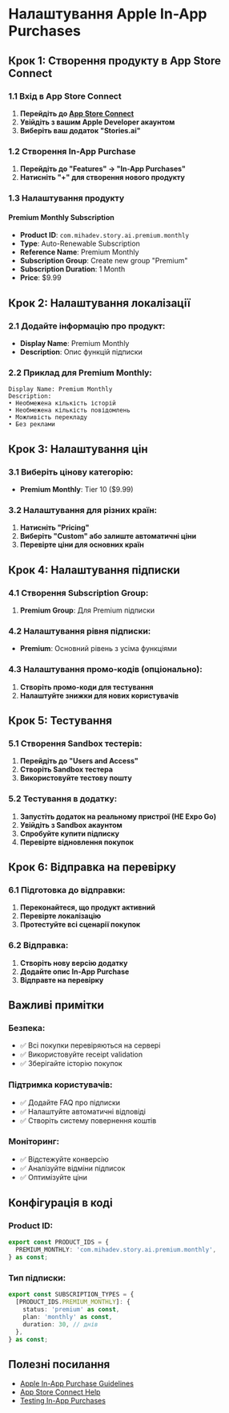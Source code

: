 # Налаштування Apple In-App Purchases

## Крок 1: Створення продукту в App Store Connect

### 1.1 Вхід в App Store Connect
1. **Перейдіть до [App Store Connect](https://appstoreconnect.apple.com)**
2. **Увійдіть з вашим Apple Developer акаунтом**
3. **Виберіть ваш додаток "Stories.ai"**

### 1.2 Створення In-App Purchase
1. **Перейдіть до "Features" → "In-App Purchases"**
2. **Натисніть "+" для створення нового продукту**

### 1.3 Налаштування продукту

#### Premium Monthly Subscription
- **Product ID**: `com.mihadev.story.ai.premium.monthly`
- **Type**: Auto-Renewable Subscription
- **Reference Name**: Premium Monthly
- **Subscription Group**: Create new group "Premium"
- **Subscription Duration**: 1 Month
- **Price**: $9.99

## Крок 2: Налаштування локалізації

### 2.1 Додайте інформацію про продукт:
- **Display Name**: Premium Monthly
- **Description**: Опис функцій підписки

### 2.2 Приклад для Premium Monthly:
```
Display Name: Premium Monthly
Description: 
• Необмежена кількість історій
• Необмежена кількість повідомлень
• Можливість перекладу
• Без реклами
```

## Крок 3: Налаштування цін

### 3.1 Виберіть цінову категорію:
- **Premium Monthly**: Tier 10 ($9.99)

### 3.2 Налаштування для різних країн:
1. **Натисніть "Pricing"**
2. **Виберіть "Custom" або залиште автоматичні ціни**
3. **Перевірте ціни для основних країн**

## Крок 4: Налаштування підписки

### 4.1 Створення Subscription Group:
1. **Premium Group**: Для Premium підписки

### 4.2 Налаштування рівня підписки:
- **Premium**: Основний рівень з усіма функціями

### 4.3 Налаштування промо-кодів (опціонально):
1. **Створіть промо-коди для тестування**
2. **Налаштуйте знижки для нових користувачів**

## Крок 5: Тестування

### 5.1 Створення Sandbox тестерів:
1. **Перейдіть до "Users and Access"**
2. **Створіть Sandbox тестера**
3. **Використовуйте тестову пошту**

### 5.2 Тестування в додатку:
1. **Запустіть додаток на реальному пристрої (НЕ Expo Go)**
2. **Увійдіть з Sandbox акаунтом**
3. **Спробуйте купити підписку**
4. **Перевірте відновлення покупок**

## Крок 6: Відправка на перевірку

### 6.1 Підготовка до відправки:
1. **Переконайтеся, що продукт активний**
2. **Перевірте локалізацію**
3. **Протестуйте всі сценарії покупок**

### 6.2 Відправка:
1. **Створіть нову версію додатку**
2. **Додайте опис In-App Purchase**
3. **Відправте на перевірку**

## Важливі примітки

### Безпека:
- ✅ Всі покупки перевіряються на сервері
- ✅ Використовуйте receipt validation
- ✅ Зберігайте історію покупок

### Підтримка користувачів:
- ✅ Додайте FAQ про підписки
- ✅ Налаштуйте автоматичні відповіді
- ✅ Створіть систему повернення коштів

### Моніторинг:
- ✅ Відстежуйте конверсію
- ✅ Аналізуйте відміни підписок
- ✅ Оптимізуйте ціни

## Конфігурація в коді

### Product ID:
```typescript
export const PRODUCT_IDS = {
  PREMIUM_MONTHLY: 'com.mihadev.story.ai.premium.monthly',
} as const;
```

### Тип підписки:
```typescript
export const SUBSCRIPTION_TYPES = {
  [PRODUCT_IDS.PREMIUM_MONTHLY]: {
    status: 'premium' as const,
    plan: 'monthly' as const,
    duration: 30, // днів
  },
} as const;
```

## Полезні посилання

- [Apple In-App Purchase Guidelines](https://developer.apple.com/app-store/review/guidelines/#in-app-purchase)
- [App Store Connect Help](https://help.apple.com/app-store-connect/)
- [Testing In-App Purchases](https://developer.apple.com/documentation/storekit/in-app_purchase/testing_in-app_purchases_with_sandbox) 